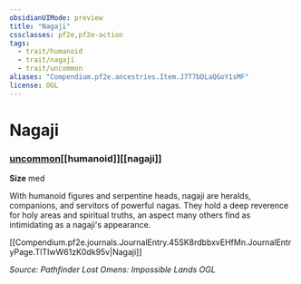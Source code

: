 ```yaml
---
obsidianUIMode: preview
title: "Nagaji"
cssclasses: pf2e,pf2e-action
tags:
  - trait/humanoid
  - trait/nagaji
  - trait/uncommon
aliases: "Compendium.pf2e.ancestries.Item.J7T7bDLaQGoY1sMF"
license: OGL
---
```

# Nagaji

### [uncommon](uncommon "Uncommon Rarity Trait")[[humanoid]][[nagaji]]



**Size** med


With humanoid figures and serpentine heads, nagaji are heralds, companions, and servitors of powerful nagas. They hold a deep reverence for holy areas and spiritual truths, an aspect many others find as intimidating as a nagaji's appearance.

[[Compendium.pf2e.journals.JournalEntry.45SK8rdbbxvEHfMn.JournalEntryPage.TlTIwW61zK0dk95v|Nagaji]]

*Source: Pathfinder Lost Omens: Impossible Lands*
*OGL*